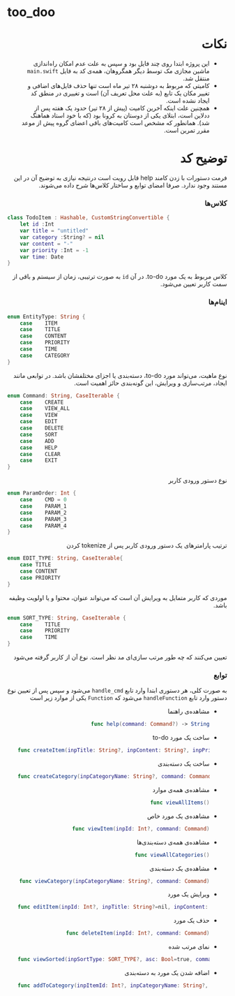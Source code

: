 # too_doo
<div dir="rtl">

نکات
====

- این پروژه ابتدا روی چند فایل بود و سپس به علت عدم امکان راه‌اندازی ماشین مجازی مک توسط دیگر همگروهان، همه‌ی کد به فایل `main.swift` منتقل شد. 
- کامیتی که مربوط به دوشنبه ۲۸ تیر ماه است تنها حذف فایل‌های اضافی و تغییر مکان یک تابع (به علت محل تعریف آن) است و تغییری در منطق کد ایجاد نشده است.
- همچنین علت اینکه آخرین کامیت (پیش از ۲۸ تیر) حدود یک هفته پس از ددلاین است، ابتلای یکی از دوستان به کرونا بود (که با خود استاد هماهنگ شد). همانطور که مشخص است کامیت‌های باقی اعضای گروه پیش از موعد مقرر تمرین است.

توضیح کد
========

فرمت دستورات با زدن کامند help قابل رویت است درنتیجه نیازی به توضیح آن در این مستند وجود ندارد. صرفا امضای توابع و ساختار کلاس‌ها شرح داده می‌شوند.

### کلاس‌ها

<div dir="ltr">

```swift
class TodoItem : Hashable, CustomStringConvertible {
    let id :Int
    var title = "untitled"
    var category :String? = nil
    var content = "-"
    var priority :Int = -1
    var time: Date
}
```
</div>

کلاس مربوط به یک مورد to-do. در آن `id` به صورت ترتیبی، زمان از سیستم و باقی از سمت کاربر تعیین می‌شود.

### اینام‌ها

<div dir="ltr">

```swift
enum EntityType: String {
    case    ITEM
    case    TITLE
    case    CONTENT
    case    PRIORITY
    case    TIME
    case    CATEGORY
}
```
</div>

نوع ماهیت، می‌تواند مورد to-do، دسته‌بندی یا اجزای مختلفشان باشد. در توابعی مانند ایجاد، مرتب‌سازی و ویرایش، این گونه‌بندی حائز اهمیت است.

<div dir="ltr">

```swift
enum Command: String, CaseIterable {
    case    CREATE
    case    VIEW_ALL
    case    VIEW
    case    EDIT
    case    DELETE
    case    SORT
    case    ADD
    case    HELP
    case    CLEAR
    case    EXIT
}
```
</div>

نوع دستور ورودی کاربر

<div dir="ltr">

```swift
enum ParamOrder: Int {
    case    CMD = 0
    case    PARAM_1
    case    PARAM_2
    case    PARAM_3
    case    PARAM_4
}
```
</div>

ترتیب پارامترهای یک دستور ورودی کاربر پس از tokenize کردن

<div dir="ltr">

```swift
enum EDIT_TYPE: String, CaseIterable{
    case TITLE
    case CONTENT
    case PRIORITY
}
```
</div>

موردی که کاربر متمایل به ویرایش آن است که می‌تواند عنوان، محتوا و یا اولویت وظیفه‌ باشد.

<div dir="ltr">

```swift
enum SORT_TYPE: String, CaseIterable {
    case    TITLE
    case    PRIORITY
    case    TIME
}
```
</div>

تعیین می‌کنند که چه طور مرتب سازی‌ای مد نظر است. نوع آن از کاربر گرفته می‌شود

### توابع

به صورت کلی، هر دستوری ابتدا وارد تابع `handle_cmd` می‌شود و سپس پس از تعیین نوع دستور وارد تابع `handleFunction` می‌شود که `Function` یکی از موارد زیر است

- مشاهده‌ی راهنما
    
    <div dir="ltr">

    ```swift
    func help(command: Command?) -> String
    ```
    </div>
- ساخت یک مورد to-do
    
    <div dir="ltr">

    ```swift
    func createItem(inpTitle: String?, inpContent: String?, inpPriority: Int?, command: Command)
    ```
    </div>
- ساخت یک دسته‌بندی
    
    <div dir="ltr">

    ```swift
    func createCategory(inpCategoryName: String?, command: Command)
    ```
    </div>
- مشاهده‌ی همه‌ی موارد 
    
    <div dir="ltr">

    ```swift
    func viewAllItems()
    ```
    </div>
- مشاهده‌ی یک مورد خاص
    
    <div dir="ltr">

    ```swift
    func viewItem(inpId: Int?, command: Command)
    ```
    </div>
- مشاهده‌ی همه‌ی دسته‌بندی‌ها

    <div dir="ltr">

    ```swift
    func viewAllCategories()
    ```
    </div>
- مشاهده‌ی یک دسته‌بندی
    
    <div dir="ltr">

    ```swift
    func viewCategory(inpCategoryName: String?, command: Command)
    ```
    </div>
- ویرایش یک مورد
    
    <div dir="ltr">

    ```swift
    func editItem(inpId: Int?, inpTitle: String?=nil, inpContent: String?=nil, inpPriority: Int?=nil, command: Command)
    ```
    </div>
- حذف یک مورد
    
    <div dir="ltr">

    ```swift
    func deleteItem(inpId: Int?, command: Command)
    ```
    </div>
- نمای مرتب شده
    
    <div dir="ltr">

    ```swift
    func viewSorted(inpSortType: SORT_TYPE?, asc: Bool=true, command: Command)
    ```
    </div>
- اضافه شدن یک مورد به دسته‌بندی
    
    <div dir="ltr">

    ```swift
    func addToCategory(inpItemId: Int?, inpCategoryName: String?, command: Command)
    ```
    </div>

</div>
